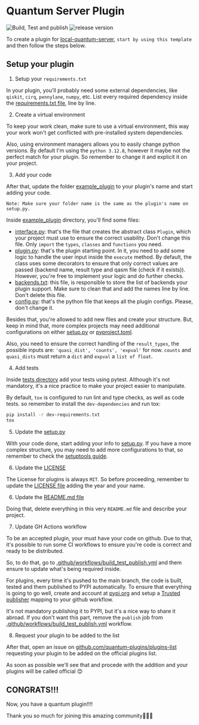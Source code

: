 # Quantum Server Plugin


![Build, Test and publish](https://github.com/quantum-plugins/quantum-server-plugin-template/actions/workflows/build_test_publish.yml/badge.svg)
![release version](https://github.com/quantum-plugins/quantum-server-plugin-template/actions/workflows/release.yml/badge.svg)

To create a plugin for [local-quantum-server](https://github.com/Dpbm/local-quantum-server), `start by using this template` and then follow the steps below.

## Setup your plugin

1. Setup your `requirements.txt`

In your plugin, you'll probably need some external dependencies, like `qiskit`, `cirq`, `pennylane`, `numpy`, etc. List every required dependency inside the [requirements.txt file](./requirements.txt), line by line.

2. Create a virtual environment

To keep your work clean, make sure to use a virtual environment, this way your work won't get conflicted with pre-installed system dependencies.

Also, using environment managers allows you to easily change python versions. By default I'm using the `python 3.12.8`, however it maybe not the perfect match for your plugin. So remember to change it and explicit it on your project.

3. Add your code

After that, update the folder [example_plugin](./example_plugin/) to your plugin's name and start adding your code.

`Note: Make sure your folder name is the same as the plugin's name on setup.py.`

Inside [example_plugin](./example_plugin/) directory, you'll find some files:

- [interface.py](./example_plugin/interface.py): that's the file that creates the abstract class `Plugin`, which your project must use to ensure the correct usability. 
Don't change this file. Only `import` the `types`, `classes` and `functions` you need.
- [plugin.py](./example_plugin/plugin.py): that's the plugin starting point. In it, you need to add some logic to handle the user input inside the `execute` method. By default, the class uses some decorators to ensure that only correct values are passed (backend name, result type and qasm file (check if it exists)). However, you're free to implement your logic and do further checks.
- [backends.txt](./example_plugin/backends.txt): this file, is responsible to store the list of backends your plugin support. Make sure to clean that and add the names line by line. Don't delete this file.
- [config.py](./example_plugin/config.py): that's the python file that keeps all the plugin configs. Please, don't change it. 

Besides that, you're allowed to add new files and create your structure. But, keep in mind that, more complex projects may need additional configurations on either [setup.py](./setup.py) or [pyproject.toml](./pyproject.toml).

Also, you need to ensure the correct handling of the `result_types`, the possible inputs are: `'quasi_dist', 'counts', 'expval'` for now. `counts` and `quasi_dists` must return a `dict` and `expval` a `list of float`.

4. Add tests

Inside [tests directory](./tests/) add your tests using pytest. Although it's not mandatory, it's a nice practice to make your project easier to manipulate.

By default, `tox` is configured to run lint and type checks, as well as code tests. so remember to install the `dev-dependencies` and run tox:

```bash
pip install -r dev-requirements.txt
tox
```

5. Update the [setup.py](./setup.py)

With your code done, start adding your info to [setup.py](./setup.py). If you have a more complex structure, you may need to add more configurations to that, so remember to check the [setuptools guide](https://setuptools.pypa.io/en/latest/index.html).

6. Update the [LICENSE](./LICENSE)

The License for plugins is always `MIT`. So before proceeding, remember to update the [LICENSE file](./LICENSE) adding the year and your name.

6. Update the [README.md file](./README.md)

Doing that, delete everything in this very `README.md` file and describe your project.

7. Update GH Actions workflow

To be an accepted plugin, your must have your code on github. Due to that, it's possible to run some CI workflows to ensure you're code is correct and ready to be distributed.

So, to do that, go to [.github/workflows/build_test_publish.yml](./.github/workflows/build_test_publish.yml) and them ensure to update what's being required inside.

For plugins, every time it's pushed to the main branch, the code is built, tested and them published to PYPI automatically. To ensure that everything is going to go well, create and account at [pypi.org](https://pypi.org/) and setup a [Trusted publisher](https://docs.pypi.org/trusted-publishers/) mapping to your github workflow.

It's not mandatory publishing it to PYPI, but it's a nice way to share it abroad. If you don't want this part, remove the `publish` job from [.github/workflows/build_test_publish.yml](./.github/workflows/build_test_publish.yml) workflow.

8. Request your plugin to be added to the list

After that, open an issue on [github.com/quantum-plugins/plugins-list](https://github.com/quantum-plugins/plugins-list) requesting your plugin to be added on the official plugins list. 

As soon as possible we'll see that and procede with the addition and your plugins will be called official 😊

## CONGRATS!!!

Now, you have a quantum plugin!!!!

Thank you so much for joining this amazing community🎉🎉🎉